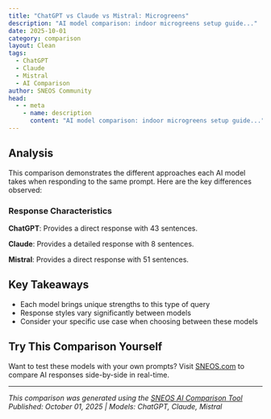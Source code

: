 ```yaml
---
title: "ChatGPT vs Claude vs Mistral: Microgreens"
description: "AI model comparison: indoor microgreens setup guide..."
date: 2025-10-01
category: comparison
layout: Clean
tags:
  - ChatGPT
  - Claude
  - Mistral
  - AI Comparison
author: SNEOS Community
head:
  - - meta
    - name: description
      content: "AI model comparison: indoor microgreens setup guide..."
---
```


<ChatComparison
  title="ChatGPT vs Claude vs Mistral: Microgreens"
  prompt="indoor microgreens setup guide"
  :responses='{
    "ChatGPT": "Certainly! Here\u2019s a step-by-step guide to setting up an indoor microgreens growing system:\n\n### Indoor Microgreens Setup Guide\n\n#### What You Need:\n1. **Seeds:** Choose microgreens seeds such as radish, broccoli, sunflower, pea shoots, arugula, basil, or mustard.\n2. **Growing Trays:** Shallow trays with drainage holes or seedling trays.\n3. **Growing Medium:** Use seed-starting soil mix, coconut coir, or hydroponic mats.\n4. **Light Source:** Natural sunlight or grow lights (LED or fluorescent).\n5. **Watering Spray Bottle:** For gentle watering.\n6. **Plastic Domes (optional):** To maintain humidity during germination.\n7. **pH Test Kit (optional):** Ideal pH for most microgreens is 6.0-7.0.\n\n---\n\n### Step 1: Prepare the Growing Trays\n- Fill your trays with 1-2 inches of your chosen growing medium.\n- Level and gently firm the soil surface.\n- Moisten the soil evenly but avoid waterlogging.\n\n### Step 2: Sow the Seeds\n- Evenly sprinkle seeds over the surface. Microgreen seeds are usually sown pretty thick since they\u2019re harvested young.\n- Lightly press seeds into the soil to ensure good contact but do not bury them.\n- Depending on the seed type, lightly cover with a thin layer of soil or leave uncovered.\n\n### Step 3: Cover and Germinate\n- Cover trays with a clear dome or plastic wrap to maintain humidity.\n- Place trays in a warm, dark place for 2-4 days for germination.\n- Check daily and mist the soil if it dries out; avoid overwatering.\n\n### Step 4: Provide Light\n- Once seeds have sprouted, remove the cover.\n- Move trays to a bright window or place under grow lights for 12-16 hours a day.\n- Keep lights 12-18 inches above the microgreens to prevent legginess.\n\n### Step 5: Water Properly\n- Mist microgreens daily or water from the bottom to keep soil moist.\n- Avoid waterlogging to prevent mold growth.\n\n### Step 6: Harvest\n- Microgreens are typically ready to harvest in 7-21 days once they have developed their first true leaves.\n- Use scissors to cut microgreens just above soil level.\n- Rinse gently and dry with paper towels or a salad spinner.\n\n### Step 7: Clean and Repeat\n- Clean your trays thoroughly after each harvest to prevent disease.\n- Start the next batch of microgreens!\n\n---\n\n### Tips for Success:\n- Maintain good air circulation to avoid mold.\n- Use clean, sterilized trays and tools.\n- Experiment with different seed varieties for flavor and nutrition.\n- Monitor moisture carefully\u2014soil should be damp but not soggy.\n- Consider using organic seeds for best health benefits.\n\n---\n\nIf you need recommendations on best seeds for beginners or details on lighting setups, feel free to ask!",
    "Claude": "# Indoor Microgreens Setup Guide\n\n## **What Are Microgreens?**\nMicrogreens are young vegetable greens harvested 7-21 days after germination when the first true leaves appear. They\u0027re packed with nutrients and add flavor, color, and texture to dishes.\n\n## **Basic Equipment Needed**\n\n### **Essential Items:**\n- **Growing trays**: 10\u0022\u00D720\u0022 seed starting trays (with and without drainage holes)\n- **Growing medium**: Coconut coir, peat moss, or seed starting mix\n- **Seeds**: Microgreen-specific or untreated seeds\n- **Water sprayer/mister**\n- **Light source**: LED grow lights or sunny windowsill\n- **Weight for blackout**: Books, another tray, or blackout dome\n\n### **Optional but Helpful:**\n- pH testing strips\n- Small fan for air circulation\n- Timer for lights\n- Measuring cups\n- Labels for tracking varieties\n\n## **Step-by-Step Setup**\n\n### **1. Choose Your Location**\n- Well-ventilated area\n- Access to water\n- Temperature range: 60-75\u00B0F (15-24\u00B0C)\n- Near electrical outlet for lights\n\n### **2. Prepare Growing Medium**\n- Fill bottom tray (with holes) with \u00BD-1 inch of growing medium\n- Moisten evenly but don\u0027t oversaturate\n- Level surface gently\n\n### **3. Seed Selection \u0026 Sowing**\n**Easy Beginner Varieties:**\n- Peas, sunflower, radish, broccoli, kale, arugula\n\n**Seeding density:**\n- Small seeds: 1-2 tbsp per 10\u00D720 tray\n- Large seeds: \u00BC-\u00BD cup per tray\n- Spread evenly across surface\n\n### **4. Blackout Period (Days 1-3)**\n- Cover seeds with solid tray or blackout dome\n- Add weight on top for pressure\n- Keep in dark, warm location\n- Mist daily if medium feels dry\n\n### **5. Introduce Light (Days 4-7)**\n- Remove blackout cover when seeds germinate\n- Place under grow lights 12-16 inches away\n- Provide 12-18 hours of light daily\n- Continue bottom watering\n\n## **Daily Care Routine**\n\n### **Watering:**\n- **Bottom watering preferred**: Place tray with holes inside solid tray with water\n- Water when surface feels slightly dry\n- Avoid overwatering (causes mold)\n- Remove excess water after 10-15 minutes\n\n### **Lighting:**\n- **LED grow lights**: 24-40 watts, full spectrum\n- **Daily schedule**: 14-16 hours on, 8-10 hours off\n- Adjust height as plants grow\n\n### **Air Circulation:**\n- Use small fan on low setting\n- Prevents mold and strengthens stems\n- Don\u0027t aim directly at delicate seedlings\n\n## **Harvesting**\n\n### **When to Harvest:**\n- 7-14 days for most varieties\n- First true leaves have appeared\n- Height: 1-3 inches typically\n- Morning harvest is best\n\n### **How to Harvest:**\n- Use clean scissors or knife\n- Cut just above soil level\n- Rinse gently and pat dry\n- Store in refrigerator up to 1 week\n\n## **Common Problems \u0026 Solutions**\n\n| Problem | Cause | Solution |\n|---------|--------|----------|\n| Mold growth | Too much moisture, poor ventilation | Reduce watering, increase airflow |\n| Leggy growth | Insufficient light | Move lights closer, increase duration |\n| Poor germination | Old seeds, wrong temperature | Use fresh seeds, maintain 65-75\u00B0F |\n| Yellow leaves | Overwatering or nutrient deficiency | Adjust watering, ensure proper drainage |\n\n## **Advanced Tips**\n\n### **Succession Planting:**\n- Start new trays every 3-5 days\n- Ensures continuous harvest\n- Stagger different varieties\n\n### **Seed Soaking:**\n- Large seeds (peas, sunflower): Soak 8-12 hours before planting\n- Improves germination rates\n- Use room temperature water\n\n### **Nutrient Enhancement:**\n- Add diluted liquid fertilizer during final 2-3 days\n- Use \u00BC strength organic fertilizer\n- Can enhance flavor and nutrition\n\n## **Cost",
    "Mistral": "Setting up an indoor microgreens garden can be a rewarding and relatively simple process. Microgreens are young vegetable greens that are harvested just after the first leaves have developed. Here\u2019s a step-by-step guide to help you get started:\n\n### Materials Needed:\n1. **Seeds**: Choose seeds specifically labeled for microgreens, such as broccoli, kale, arugula, radish, and mustard.\n2. **Growing Medium**: Use a sterile seed-starting mix or coconut coir.\n3. **Containers**: Shallow trays or pots with drainage holes.\n4. **Light Source**: A grow light or a sunny windowsill.\n5. **Watering Tools**: A spray bottle or a watering can with a fine nozzle.\n6. **Thermometer**: To monitor temperature.\n7. **Scissors**: For harvesting.\n\n### Step-by-Step Guide:\n\n#### 1. Choose Your Seeds:\n- Select seeds that are known for producing good microgreens. Some popular choices include broccoli, kale, arugula, radish, and mustard.\n\n#### 2. Prepare Your Containers:\n- Use shallow trays or pots with drainage holes. Fill the containers with a sterile seed-starting mix or coconut coir.\n- Ensure the growing medium is moist but not waterlogged.\n\n#### 3. Plant the Seeds:\n- Sprinkle the seeds evenly over the surface of the growing medium.\n- Gently press the seeds into the soil to ensure good contact.\n- Cover the seeds with a thin layer of growing medium, just enough to cover them.\n\n#### 4. Water the Seeds:\n- Use a spray bottle or a watering can with a fine nozzle to gently mist the seeds.\n- Keep the soil consistently moist but avoid overwatering.\n\n#### 5. Provide Light:\n- Place the trays under a grow light or near a sunny windowsill.\n- If using a grow light, keep it about 4-6 inches above the trays and ensure the plants get 12-16 hours of light per day.\n\n#### 6. Maintain Optimal Conditions:\n- Keep the temperature between 65-75\u00B0F (18-24\u00B0C).\n- Ensure good air circulation to prevent mold and fungus.\n\n#### 7. Monitor Growth:\n- Check the trays daily to ensure the soil remains moist.\n- Most microgreens will be ready to harvest within 7-14 days, depending on the type of seed.\n\n#### 8. Harvest:\n- Once the microgreens have developed their first set of true leaves, they are ready to harvest.\n- Use scissors to cut the greens just above the soil line.\n- Rinse the microgreens gently and use them immediately or store them in the refrigerator.\n\n### Tips for Success:\n- **Rotation**: Rotate your trays to ensure even light exposure.\n- **Sanitation**: Keep your growing area clean to prevent pests and diseases.\n- **Nutrients**: Microgreens don\u2019t typically need additional nutrients, but you can use a diluted liquid fertilizer if desired.\n- **Storage**: Store harvested microgreens in a sealed container in the refrigerator for up to a week.\n\n### Troubleshooting:\n- **Mold**: If you notice mold, it\u2019s likely due to overwatering or poor air circulation.\n- **Leggy Growth**: If your microgreens are growing tall and thin, they may not be getting enough light.\n- **Slow Germination**: Some seeds take longer to germinate; be patient and ensure consistent moisture.\n\nBy following these steps, you can successfully grow microgreens indoors and enjoy fresh, nutritious greens year-round."
  }'
  published-date="18:05"
/>

## Analysis

This comparison demonstrates the different approaches each AI model takes when responding to the same prompt. Here are the key differences observed:

### Response Characteristics

**ChatGPT**: Provides a direct response with 43 sentences. 

**Claude**: Provides a detailed response with 8 sentences. 

**Mistral**: Provides a direct response with 51 sentences. 

## Key Takeaways

- Each model brings unique strengths to this type of query
- Response styles vary significantly between models
- Consider your specific use case when choosing between these models

## Try This Comparison Yourself

Want to test these models with your own prompts? Visit [SNEOS.com](https://sneos.com) to compare AI responses side-by-side in real-time.

---

*This comparison was generated using the [SNEOS AI Comparison Tool](https://sneos.com)*
*Published: October 01, 2025 | Models: ChatGPT, Claude, Mistral*
